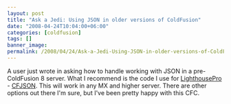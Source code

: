 ```yaml
---
layout: post
title: "Ask a Jedi: Using JSON in older versions of ColdFusion"
date: "2008-04-24T10:04:00+06:00"
categories: [coldfusion]
tags: []
banner_image: 
permalink: /2008/04/24/Ask-a-Jedi-Using-JSON-in-older-versions-of-ColdFusion
---
```


A user just wrote in asking how to handle working with JSON in a pre-ColdFusion 8 server. What I recommend is the code I use for <a href="http://lighthousepro.riaforge.org">LighthousePro</a> - <a href="http://www.epiphantastic.com/cfjson/">CFJSON</a>. This will work in any MX and higher server. There are other options out there I'm sure, but I've been pretty happy with this CFC.